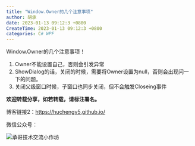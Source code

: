 ```yaml
---
title: "Window.Owner的几个注意事项"
author: 胡承
date: 2023-01-13 09:12:3 +0800
CreateTime: 2023-01-13 09:12:3 +0800
categories: C# WPF
---
```


Window.Owner的几个注意事项！

<!-- more -->

1. Owner不能设置自己，否则会引发异常
2. ShowDialog的话，关闭的时候，需要将Owner设置为null，否则会出现闪一下的问题。
3. 关闭父级窗口时候，子窗口也同步关闭，但不会触发Closeing事件

**欢迎转载分享，如若转载，请标注署名。**

博客链接2：https://huchengv5.github.io/

微信公众号：

![承哥技术交流小作坊](https://i.loli.net/2021/09/27/FmsaLU1Oo7tX8kl.jpg)